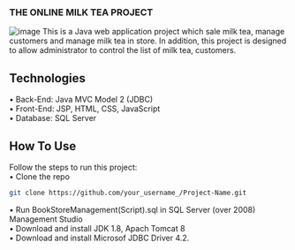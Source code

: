 ### THE ONLINE MILK TEA PROJECT
![image](https://user-images.githubusercontent.com/90099306/197791927-7417714e-7559-41c5-a3ca-4797edbc3ef5.png)
This is a Java web application project which sale milk tea, manage customers and manage milk tea in store. In addition, this project is designed to allow administrator to control the list of milk tea, customers.
## Technologies
•	Back-End: Java MVC Model 2 (JDBC) <br />
•	Front-End: JSP, HTML, CSS, JavaScript <br />
•	Database: SQL Server <br />
## How To Use
Follow the steps to run this project: <br />
• Clone the repo
   ```sh
   git clone https://github.com/your_username_/Project-Name.git
   ```
•	Run BookStoreManagement(Script).sql in SQL Server (over 2008) Management Studio<br />
•	Download and install JDK 1.8, Apach Tomcat 8 <br />
•	Download and install Microsof JDBC Driver 4.2. <br />


